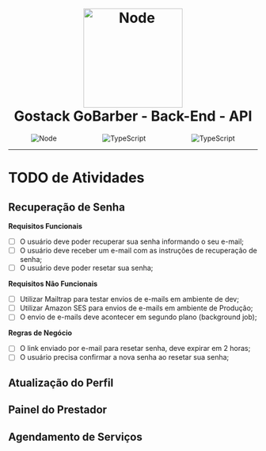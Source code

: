 <h1  align="center">
	<img    alt="Node"  width="200" height="200"  src="https://res.cloudinary.com/dpeywfgot/image/upload/v1590075702/Node.js_logo_vldaps.svg">
	<br/>
	Gostack GoBarber - Back-End - API
</h1>
<p style="display:flex;  align-itens:center; justify-content:space-around; max-height:25px " align="center">
	<img    alt="Node" src="https://img.shields.io/badge/Node-12.16.3-green">
	<img alt="TypeScript" src="https://img.shields.io/badge/Yarn-1.22.4-blue">
	<img alt="TypeScript" src="https://img.shields.io/badge/TypeScript-3.8.3-blue">
</p>

---

# TODO de Atividades

## Recuperação de Senha

**Requisitos Funcionais**

- [ ] O usuário deve poder recuperar sua senha informando o seu e-mail;
- [ ] O usuário deve receber um e-mail com as instruções de recuperação de senha;
- [ ] O usuário deve poder resetar sua senha;

**Requisitos Não Funcionais**

- [ ] Utilizar Mailtrap para testar envios de e-mails em ambiente de dev;
- [ ] Utilizar Amazon SES para envios de e-mails em ambiente de Produção;
- [ ] O envio de e-mails deve acontecer em segundo plano (background job);

**Regras de Negócio**

- [ ] O link enviado por e-mail para resetar senha, deve expirar em 2 horas;
- [ ] O usuário precisa confirmar a nova senha ao resetar sua senha;

## Atualização do Perfil

## Painel do Prestador

## Agendamento de Serviços
